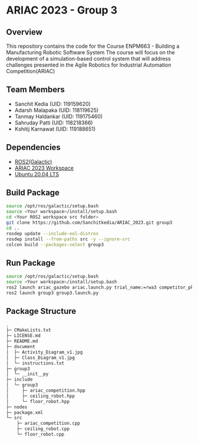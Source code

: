 # ARIAC 2023 - Group 3

## Overview

This repository contains the code for the Course ENPM663 - Building a Manufacturing Robotic Software System
The course will focus on the development of a simulation-based control system that will address challenges presented in the Agile Robotics for Industrial Automation Competition(ARIAC)

## Team Members

- Sanchit Kedia (UID: 119159620)
- Adarsh Malapaka (UID: 118119625)
- Tanmay Haldankar (UID: 119175460)
- Sahruday Patti (UID: 118218366)
- Kshitij Karnawat (UID: 119188651)

## Dependencies

- [ROS2(Galactic)](https://docs.ros.org/en/galactic/Installation/Ubuntu-Install-Debians.html)
- [ARIAC 2023 Workspace](https://github.com/usnistgov/ARIAC)
- [Ubuntu 20.04 LTS](https://releases.ubuntu.com/focal/)

## Build Package

```sh
source /opt/ros/galactic/setup.bash
source <Your workspace>/install/setup.bash
cd <Your ROS2 workspace src folder>
git clone https://github.com/Sanchitkedia/ARIAC_2023.git group3
cd ..
rosdep update --include-eol-distros
rosdep install --from-paths src -y --ignore-src
colcon build --packages-select group3
```

## Run Package

```sh
source /opt/ros/galactic/setup.bash
source <Your workspace>/install/setup.bash
ros2 launch ariac_gazebo ariac.launch.py trial_name:=rwa3 competitor_pkg:=group3
ros2 launch group3 group3.launch.py
```

## Package Structure

```txt
.
├─ CMakeLists.txt
├─ LICENSE.md
├─ README.md
├─ document
│  ├─ Activity_Diagram_v1.jpg
│  ├─ Class_Diagram_v1.jpg
│  └─ instructions.txt
├─ group3
│  └─ __init__py
├─ include
│  └─ group3
│     ├─ ariac_competition.hpp
│     ├─ ceiling_robot.hpp
│     └─ floor_robot.hpp
├─ nodes
├─ package.xml
└─ src
    ├─ ariac_competition.cpp
    ├─ ceiling_robot.cpp
    └─ floor_robot.cpp

```
